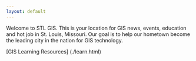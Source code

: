 ```yaml
---
layout: default
---
```


Welcome to STL GIS. This is your location for GIS news, events, education and hot job in St. Louis, Missouri. Our goal is to help our hometown become the leading city in the nation for GIS technology.

[GIS Learning Resources] (./learn.html)



